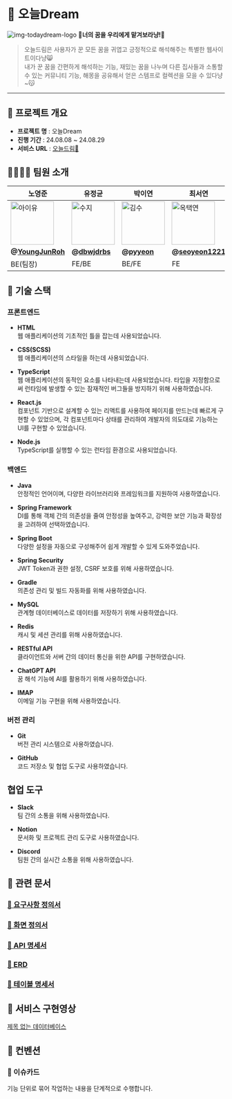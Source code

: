 # 🌙 오늘Dream
![img-todaydream-logo](https://github.com/user-attachments/assets/8ec605bf-7150-4a06-8901-9296f7cd4c82)
**🐾너의 꿈을 우리에게 맡겨보라냥!🐾**

> 오늘드림은 사용자가 꾼 모든 꿈을 귀엽고 긍정적으로 해석해주는 특별한 웹사이트이다냥😸  
> 내가 꾼 꿈을 간편하게 해석하는 기능, 재밌는 꿈을 나누며 다른 집사들과 소통할 수 있는 커뮤니티 기능, 해몽을 공유해서 얻은 스템프로 컬렉션을 모을 수 있다냥~😽

---

## **🐾 프로젝트 개요**

- **프로젝트 명** : 오늘Dream
- **진행 기간** : 24.08.08 ~ 24.08.29
- **서비스 URL** : [오늘드림🌙](http://dream-high.s3-website.ap-northeast-2.amazonaws.com)

## 👨‍👩‍👧‍👦 팀원 소개

| 노영준 | 유정균 | 박이연 | 최서연 |
| --- | --- | --- | --- |
| <img alt="아이유" src="https://github.com/user-attachments/assets/0291168a-4ba3-4480-b47a-a984d190a4c0" height="100" width="100"> | <img alt="수지" src="https://github.com/user-attachments/assets/09b15f39-fef0-42b9-9005-1cf1205cec13" height="100" width="100"> | <img alt="김수" src="https://github.com/user-attachments/assets/73a4a062-ec40-4ce5-8115-8e8b623f0e9c" height="100" width="100"> | <img alt="옥택연" src="https://github.com/user-attachments/assets/8952b2c0-accf-45df-a68a-38f74cbf4760" height="100" width="100"> |
|  **@[YoungJunRoh](https://github.com/YoungJunRoh)** | **@[dbwjdrbs](https://github.com/dbwjdrbs)** | **@[pyyeon](https://github.com/pyyeon)** | **@[seoyeon1221](https://github.com/seoyeon1221)** |
| BE(팀장) | FE/BE | BE/FE | FE |

## 🔧 기술 스택

### 프론트엔드

- **HTML**  
  웹 애플리케이션의 기초적인 틀을 잡는데 사용되었습니다.

- **CSS(SCSS)**  
  웹 애플리케이션의 스타일을 하는데 사용되었습니다.

- **TypeScript**  
  웹 애플리케이션의 동적인 요소를 나타내는데 사용되었습니다. 타입을 지정함으로써 런타임에 발생할 수 있는 잠재적인 버그들을 방지하기 위해 사용하였습니다.

- **React.js**  
  컴포넌트 기반으로 설계할 수 있는 리액트를 사용하여 페이지를 만드는데 빠르게 구현할 수 있었으며, 각 컴포넌트마다 상태를 관리하여 개발자의 의도대로 기능하는 UI를 구현할 수 있었습니다.

- **Node.js**  
  TypeScript를 실행할 수 있는 런타임 환경으로 사용되었습니다.

### 백엔드

- **Java**  
  안정적인 언어이며, 다양한 라이브러리와 프레임워크를 지원하여 사용하였습니다.

- **Spring Framework**  
  DI를 통해 객체 간의 의존성을 줄여 안정성을 높여주고, 강력한 보안 기능과 확장성을 고려하여 선택하였습니다.

- **Spring Boot**  
  다양한 설정을 자동으로 구성해주어 쉽게 개발할 수 있게 도와주었습니다.

- **Spring Security**  
  JWT Token과 권한 설정, CSRF 보호를 위해 사용하였습니다.

- **Gradle**  
  의존성 관리 및 빌드 자동화를 위해 사용하였습니다.

- **MySQL**  
  관계형 데이터베이스로 데이터를 저장하기 위해 사용하였습니다.

- **Redis**  
  캐시 및 세션 관리를 위해 사용하였습니다.

- **RESTful API**  
  클라이언트와 서버 간의 데이터 통신을 위한 API를 구현하였습니다.

- **ChatGPT API**  
  꿈 해석 기능에 AI를 활용하기 위해 사용하였습니다.

- **IMAP**  
  이메일 기능 구현을 위해 사용하였습니다.

### 버전 관리

- **Git**  
  버전 관리 시스템으로 사용하였습니다.

- **GitHub**  
  코드 저장소 및 협업 도구로 사용하였습니다.

## 협업 도구

- **Slack**  
  팀 간의 소통을 위해 사용하였습니다.

- **Notion**  
  문서화 및 프로젝트 관리 도구로 사용하였습니다.

- **Discord**  
  팀원 간의 실시간 소통을 위해 사용하였습니다.

## 📝 관련 문서

### [📌 요구사항 정의서](https://docs.google.com/spreadsheets/d/1qzhb_oEDEH0xv-lgL2qR8dNnNTfn68S_bpCDJuqqeBM/edit?usp=sharing)

### [📌 화면 정의서](https://www.figma.com/design/dqO4svkCthisCM0PAsk7fR/Untitled?node-id=1-3&t=4RKaSdSojGYvGZrs-1)

### [📌 API 명세서](https://documenter.getpostman.com/view/27565928/2s9Y5YS34h)

### [📌 ERD](https://dbdiagram.io/d/66b6f5048b4bb5230ebce75e)

### [📌 테이블 명세서](https://docs.google.com/spreadsheets/d/1iGVmgPvAAahtYpBVrxKH6izWXMS8908Q0CTxGMoPeoo/edit?usp=sharing)

## 📜 서비스 구현영상

[제목 없는 데이터베이스](https://www.notion.so/78baad5aef8d4c1f8808adf5945136d1?pvs=21)

## 🤙 컨벤션

### 📌 이슈카드
기능 단위로 묶어 작업하는 내용을 단계적으로 수행합니다.

